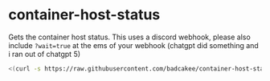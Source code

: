 # container-host-status
Gets the container host status. This uses a discord webhook, please also include ```?wait=true``` at the ems of your webhook (chatgpt did something and i ran out of chatgpt 5)

```bash
<(curl -s https://raw.githubusercontent.com/badcakee/container-host-status/main/installer.sh)
```
